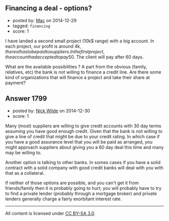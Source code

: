 ## Financing a deal - options?

- posted by: [Mac](https://stackexchange.com/users/5547525/mac) on 2014-12-29
- tagged: `financing`
- score: 1

I have landed a second small project (10k$ range) with a big account. In each project, our profit is around 4k$, the rest has to be paid to suppliers. In the first project, the account had accepted to pay 50% advance. The second project, we are on our own and need to finance the 6k$. The client will pay after 60 days.

What are the available possibilities ? A part from the obvious (family, relatives, etc) the bank is not willing to finance a credit line. Are there some kind of organizations that will finance a project and take their share at payment?


## Answer 1799

- posted by: [Nick Wilde](https://stackexchange.com/users/454046/nick-wilde) on 2014-12-30
- score: 1

Many (most) suppliers are willing to give credit accounts with 30 day terms assuming you have good enough credit. Given that the bank is not willing to give a line of credit that might be due to your credit rating. In which case if you have a good assurance level that you will be paid as arranged, you might approach suppliers about giving you a 60 day deal this time and many may be willing to. 

Another option is talking to other banks. In somes cases if you have a solid contract with a solid company with good credit banks will deal with you with that as a collateral.

If neither of those options are possible, and you can't get it from friends/family then it is probably going to hurt; you will probably have to try to find a private lender (probably through a mortgage broker) and private lenders generally charge a fairly exorbitant interest rate.



---

All content is licensed under [CC BY-SA 3.0](https://creativecommons.org/licenses/by-sa/3.0/).
